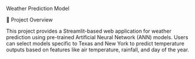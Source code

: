 Weather Prediction Model

📌 Project Overview

This project provides a Streamlit-based web application for weather prediction using pre-trained Artificial Neural Network (ANN) models. Users can select models specific to Texas and New York to predict temperature outputs based on features like air temperature, rainfall, and day of the year.